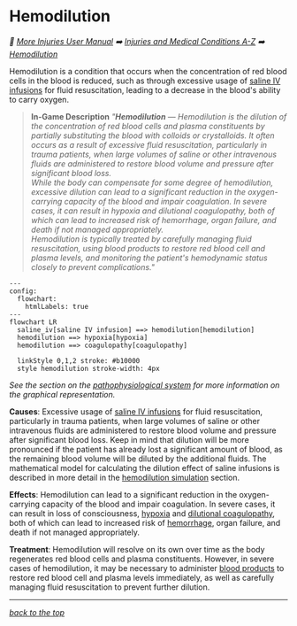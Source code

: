 
# Hemodilution

<!-- @generate_breadcrumb_trail {"template": "_:file_folder: {0}_", "connector": " :arrow_right: "} -->
_:file_folder: [More Injuries User Manual](/docs/wiki/README.md) :arrow_right: [Injuries and Medical Conditions A-Z](/docs/wiki/injuries/README.md) :arrow_right: [Hemodilution](/docs/wiki/injuries/hemodilution.md)_
<!-- @end_generated_block -->

Hemodilution is a condition that occurs when the concentration of red blood cells in the blood is reduced, such as through excessive usage of [saline IV infusions](/docs/wiki/medical-devices.md#saline-iv-bag) for fluid resuscitation, leading to a decrease in the blood's ability to carry oxygen.

> **In-Game Description**
> _"**Hemodilution** &mdash; Hemodilution is the dilution of the concentration of red blood cells and plasma constituents by partially substituting the blood with colloids or crystalloids. It often occurs as a result of excessive fluid resuscitation, particularly in trauma patients, when large volumes of saline or other intravenous fluids are administered to restore blood volume and pressure after significant blood loss.  
> While the body can compensate for some degree of hemodilution, excessive dilution can lead to a significant reduction in the oxygen-carrying capacity of the blood and impair coagulation. In severe cases, it can result in hypoxia and dilutional coagulopathy, both of which can lead to increased risk of hemorrhage, organ failure, and death if not managed appropriately.  
> Hemodilution is typically treated by carefully managing fluid resuscitation, using blood products to restore red blood cell and plasma levels, and monitoring the patient's hemodynamic status closely to prevent complications."_

```mermaid
---
config:
  flowchart:
    htmlLabels: true
---
flowchart LR
  saline_iv[saline IV infusion] ==> hemodilution[hemodilution]
  hemodilution ==> hypoxia[hypoxia]
  hemodilution ==> coagulopathy[coagulopathy]

  linkStyle 0,1,2 stroke: #b10000
  style hemodilution stroke-width: 4px
```

*See the section on the [pathophysiological system](/docs/wiki/pathophysiological-system.md#pathophysiological-system) for more information on the graphical representation.*

**Causes**: Excessive usage of [saline IV infusions](/docs/wiki/medical-devices.md#saline-iv-bag) for fluid resuscitation, particularly in trauma patients, when large volumes of saline or other intravenous fluids are administered to restore blood volume and pressure after significant blood loss. Keep in mind that dilution will be more pronounced if the patient has already lost a significant amount of blood, as the remaining blood volume will be diluted by the additional fluids. The mathematical model for calculating the dilution effect of saline infusions is described in more detail in the [hemodilution simulation](/docs/wiki/concepts.md#hemodilution-simulation) section.

**Effects**: Hemodilution can lead to a significant reduction in the oxygen-carrying capacity of the blood and impair coagulation. In severe cases, it can result in loss of consciousness, [hypoxia](/docs/wiki/injuries/hypoxia.md#hypoxia) and [dilutional coagulopathy](/docs/wiki/injuries/coagulopathy.md#coagulopathy), both of which can lead to increased risk of [hemorrhage](/docs/wiki/injuries/hemorrhage.md#hemorrhage-spontaneous), organ failure, and death if not managed appropriately.

**Treatment**: Hemodilution will resolve on its own over time as the body regenerates red blood cells and plasma constituents. However, in severe cases of hemodilution, it may be necessary to administer [blood products](/docs/wiki/medical-devices.md#blood-bag) to restore red blood cell and plasma levels immediately, as well as carefully managing fluid resuscitation to prevent further dilution.

<!-- @generate_link_to_top {"template": "---\n_[back to the top]({1})_"} -->
---
_[back to the top](#hemodilution)_
<!-- @end_generated_block -->
